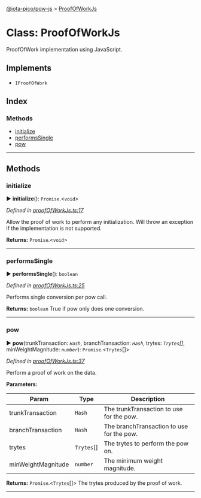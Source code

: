[@iota-pico/pow-js](../README.md) > [ProofOfWorkJs](../classes/proofofworkjs.md)



# Class: ProofOfWorkJs


ProofOfWork implementation using JavaScript.

## Implements

* `IProofOfWork`

## Index

### Methods

* [initialize](proofofworkjs.md#initialize)
* [performsSingle](proofofworkjs.md#performssingle)
* [pow](proofofworkjs.md#pow)



---
## Methods
<a id="initialize"></a>

###  initialize

► **initialize**(): `Promise`.<`void`>



*Defined in [proofOfWorkJs.ts:17](https://github.com/iotaeco/iota-pico-pow-js/blob/a2b492a/src/proofOfWorkJs.ts#L17)*



Allow the proof of work to perform any initialization. Will throw an exception if the implementation is not supported.




**Returns:** `Promise`.<`void`>





___

<a id="performssingle"></a>

###  performsSingle

► **performsSingle**(): `boolean`



*Defined in [proofOfWorkJs.ts:25](https://github.com/iotaeco/iota-pico-pow-js/blob/a2b492a/src/proofOfWorkJs.ts#L25)*



Performs single conversion per pow call.




**Returns:** `boolean`
True if pow only does one conversion.






___

<a id="pow"></a>

###  pow

► **pow**(trunkTransaction: *`Hash`*, branchTransaction: *`Hash`*, trytes: *`Trytes`[]*, minWeightMagnitude: *`number`*): `Promise`.<`Trytes`[]>



*Defined in [proofOfWorkJs.ts:37](https://github.com/iotaeco/iota-pico-pow-js/blob/a2b492a/src/proofOfWorkJs.ts#L37)*



Perform a proof of work on the data.


**Parameters:**

| Param | Type | Description |
| ------ | ------ | ------ |
| trunkTransaction | `Hash`   |  The trunkTransaction to use for the pow. |
| branchTransaction | `Hash`   |  The branchTransaction to use for the pow. |
| trytes | `Trytes`[]   |  The trytes to perform the pow on. |
| minWeightMagnitude | `number`   |  The minimum weight magnitude. |





**Returns:** `Promise`.<`Trytes`[]>
The trytes produced by the proof of work.






___


